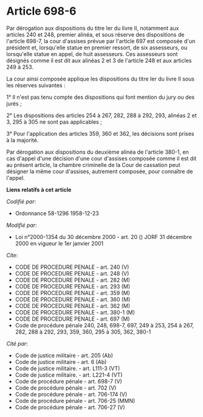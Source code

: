 # Article 698-6

Par dérogation aux dispositions du titre Ier du livre II, notamment aux articles 240 et 248, premier alinéa, et sous réserve
des dispositions de l'article 698-7, la cour d'assises prévue par l'article 697 est composée d'un président et, lorsqu'elle
statue en premier ressort, de six assesseurs, ou lorsqu'elle statue en appel, de huit assesseurs. Ces assesseurs sont
désignés comme il est dit aux alinéas 2 et 3 de l'article 248 et aux articles 249 à 253.

La cour ainsi composée applique les dispositions du titre Ier du livre II sous les réserves suivantes :

1° Il n'est pas tenu compte des dispositions qui font mention du jury ou des jurés ;

2° Les dispositions des articles 254 à 267, 282, 288 à 292, 293, alinéas 2 et 3, 295 à 305 ne sont pas applicables ;

3° Pour l'application des articles 359, 360 et 362, les décisions sont prises à la majorité.

Par dérogation aux dispositions du deuxième alinéa de l'article 380-1, en cas d'appel d'une décision d'une cour d'assises
composée comme il est dit au présent article, la chambre criminelle de la Cour de cassation peut désigner la même cour
d'assises, autrement composée, pour connaître de l'appel.

**Liens relatifs à cet article**

_Codifié par_:

  - Ordonnance 58-1296 1958-12-23

_Modifié par_:

  - Loi n°2000-1354 du 30 décembre 2000 - art. 20 () JORF 31 décembre 2000 en vigueur le 1er janvier 2001

_Cite_:

  - CODE DE PROCEDURE PENALE - art. 240 (V)
  - CODE DE PROCEDURE PENALE - art. 248 (V)
  - CODE DE PROCEDURE PENALE - art. 282 (M)
  - CODE DE PROCEDURE PENALE - art. 293 (M)
  - CODE DE PROCEDURE PENALE - art. 359 (M)
  - CODE DE PROCEDURE PENALE - art. 360 (M)
  - CODE DE PROCEDURE PENALE - art. 362 (M)
  - CODE DE PROCEDURE PENALE - art. 380-1 (M)
  - CODE DE PROCEDURE PENALE - art. 697 (M)
  - Code de procédure pénale 240, 248, 698-7, 697, 249 à 253, 254 à 267, 282, 288 à 292, 293, 359, 360, 295 à 305, 362, 380-1

_Cité par_:

  - Code de justice militaire - art. 205 (Ab)
  - Code de justice militaire - art. 6 (Ab)
  - Code de justice militaire. - art. L111-3 (VT)
  - Code de justice militaire. - art. L221-4 (VT)
  - Code de procédure pénale - art. 698-7 (V)
  - Code de procédure pénale - art. 702 (V)
  - Code de procédure pénale - art. 706-174 (V)
  - Code de procédure pénale - art. 706-25 (MMN)
  - Code de procédure pénale - art. 706-27 (V)
